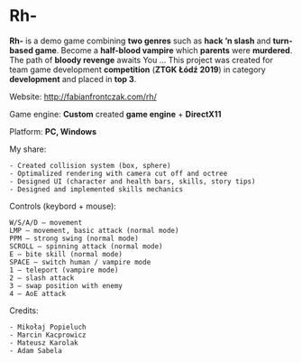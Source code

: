 # Rh-
**Rh-** is a demo game combining **two genres** such as **hack ‘n slash** and **turn-based game**. Become a **half-blood vampire** which **parents** were **murdered**. The path of **bloody revenge** awaits You …
This project was created for team game development **competition** (**ZTGK Łódź 2019**) in category **development** and placed in **top 3**.

Website: http://fabianfrontczak.com/rh/

Game engine: **Custom** created **game engine** + **DirectX11**

Platform: **PC, Windows**

My share:

    - Created collision system (box, sphere)
    - Optimalized rendering with camera cut off and octree
    - Designed UI (character and health bars, skills, story tips)
    - Designed and implemented skills mechanics


Controls (keybord + mouse):

    W/S/A/D – movement
    LMP – movement, basic attack (normal mode)
    PPM – strong swing (normal mode)
    SCROLL – spinning attack (normal mode)
    E – bite skill (normal mode)
    SPACE – switch human / vampire mode
    1 – teleport (vampire mode)
    2 – slash attack
    3 – swap position with enemy
    4 – AoE attack

Credits:

    - Mikołaj Popieluch
    - Marcin Kacprowicz
    - Mateusz Karolak
    - Adam Sabela
